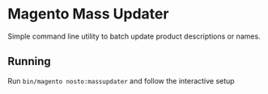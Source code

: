 # Magento Mass Updater

Simple command line utility to batch update product descriptions or names.

## Running
Run `bin/magento nosto:massupdater` and follow the interactive setup
